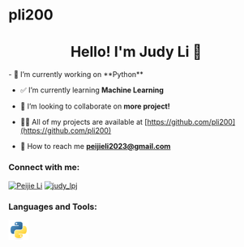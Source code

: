 # pli200
<h1 align="center">Hello! I'm Judy Li 🥰 </h1>
- 🔭 I’m currently working on **Python**

- ✅ I’m currently learning **Machine Learning**

- 👯 I’m looking to collaborate on **more project!**

- 👨‍💻 All of my projects are available at [https://github.com/pli200](https://github.com/pli200)

- 💬 How to reach me **peijieli2023@gmail.com**

<h3 align="left">Connect with me:</h3>
<p align="left">
<a href="https://linkedin.com/in/peijie-li-25a58a252/" target="blank"><img align="center" src="https://raw.githubusercontent.com/rahuldkjain/github-profile-readme-generator/master/src/images/icons/Social/linked-in-alt.svg" alt="Peijie Li" height="30" width="40" /></a>
<a href="https://instagram.com/judy_lpj" target="blank"><img align="center" src="https://raw.githubusercontent.com/rahuldkjain/github-profile-readme-generator/master/src/images/icons/Social/instagram.svg" alt="judy_lpj" height="30" width="40" /></a>
</p>

<h3 align="left">Languages and Tools:</h3>
<p align="left"> <a href="https://www.python.org" target="_blank" rel="noreferrer"> <img src="https://raw.githubusercontent.com/devicons/devicon/master/icons/python/python-original.svg" alt="python" width="40" height="40"/> </a> </p>
